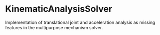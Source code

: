 # KinematicAnalysisSolver
Implementation of translational joint and acceleration analysis as missing features in the multipurpose mechanism solver.
